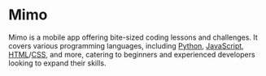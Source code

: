 # Mimo
Mimo is a mobile app offering bite-sized coding lessons and challenges. It covers various programming languages, including [Python](/wiki/python), [JavaScript](/wiki/javascript), [HTML](/wiki/html)/[CSS](/wiki/css), and more, catering to beginners and experienced developers looking to expand their skills.